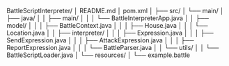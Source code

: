 BattleScriptInterpreter/
│   README.md
│   pom.xml
│
├── src/
│   └── main/
│       ├── java/
│       │   ├── main/
│       │   │   └── BattleInterpreterApp.java
│       │   ├── model/
│       │   │   ├── BattleContext.java
│       │   │   ├── House.java
│       │   │   └── Location.java
│       │   ├── interpreter/
│       │   │   ├── Expression.java
│       │   │   ├── SendExpression.java
│       │   │   ├── AttackExpression.java
│       │   │   ├── ReportExpression.java
│       │   │   └── BattleParser.java
│       │   └── utils/
│       │       └── BattleScriptLoader.java
│       └── resources/
│           └── example.battle
